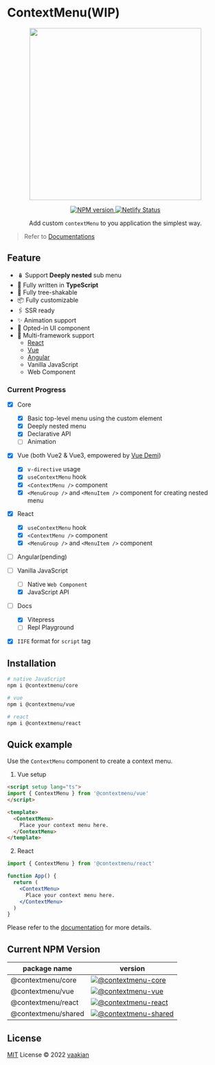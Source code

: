 # ContextMenu(WIP)

<p align="center">
  <a href="https://contextmenu.netlify.app/"><img width="400" src="https://developer.apple.com/design/human-interface-guidelines/images/intro/components/context-menu-intro.png" /></a>
</p>

<p align="center">
  <a href="https://www.npmjs.com/package/@contextmenu/core">
    <img src="https://img.shields.io/npm/v/@contextmenu/core?color=a1b858&label=npm" alt="NPM version" />
  </a>
  <a href="https://contextmenu.netlify.app/">
    <img src="https://api.netlify.com/api/v1/badges/c6bd4317-b303-4dcf-b87a-69a548b121d8/deploy-status" alt="Netlify Status" />
  </a>
</p>

<p align="center">Add custom <code>contextMenu</code> to you application the simplest way.</p>

> Refer to [Documentations](https://contextmenu.netlify.app/)


## Feature
- 🪆 Support **Deeply nested** sub menu
- 💪 Fully written in **TypeScript**
- 🎄 Fully tree-shakable
- 📦 Fully customizable
- 🖇 SSR ready
- ✨ Animation support
- 🎨 Opted-in UI component
- 🔨 Multi-framework support
  - [React](https://reactjs.org/)
  - [Vue](https://vuejs.org/)
  - [Angular](https://angularjs.org/)
  - Vanilla JavaScript
  - Web Component

### Current Progress
- [x] Core
  - [x] Basic top-level menu using the custom element
  - [x] Deeply nested menu
  - [x] Declarative API
  - [ ] Animation

- [x] Vue (both Vue2 & Vue3, empowered by [Vue Demi](https://github.com/vueuse/vue-demi))
  - [x] `v-directive` usage
  - [x] `useContextMenu` hook
  - [x] `<ContextMenu />` component
  - [x] `<MenuGroup />` and `<MenuItem />` component for creating nested menu

- [x] React
  - [x] `useContextMenu` hook
  - [x] `<ContextMenu />` component
  - [x] `<MenuGroup />` and `<MenuItem />` component

- [ ] Angular(pending)

- [ ] Vanilla JavaScript
  - [ ] Native `Web Component`
  - [x] JavaScript API

- [ ] Docs
  - [x] Vitepress
  - [ ] Repl Playground

- [x] `IIFE` format for `script` tag

## Installation

```bash
# native JavaScript
npm i @contextmenu/core

# vue
npm i @contextmenu/vue

# react
npm i @contextmenu/react
```

## Quick example
Use the `ContextMenu` component to create a context menu.

1. Vue setup
```html
<script setup lang="ts">
import { ContextMenu } from '@contextmenu/vue'
</script>

<template>
  <ContextMenu>
    Place your context menu here.
  </ContextMenu>
</template>
```

2. React
```jsx
import { ContextMenu } from '@contextmenu/react'

function App() {
  return (
    <ContextMenu>
      Place your context menu here.
    </ContextMenu>
  )
}
```

Please refer to the [documentation](https://contextmenu.netlify.app/) for more details.

## Current NPM Version

| package name | version |
| ----------------- | ---------------- |
| @contextmenu/core | [![@contextmenu-core][v-core]][url-core] |
| @contextmenu/vue | [![@contextmenu-vue][v-vue]][url-vue] |
| @contextmenu/react | [![@contextmenu-react][v-react]][url-react] |
| @contextmenu/shared | [![@contextmenu-shared][v-shared]][url-shared] |
## License

[MIT](./LICENSE) License © 2022 [vaakian](https://github.com/vaakian)


[v-core]: https://img.shields.io/npm/v/@contextmenu/core?color=a1b858&label=%40contextmenu%2Fcore&style=plastic
[v-vue]: https://img.shields.io/npm/v/@contextmenu/vue?color=a1b858&label=%40contextmenu%2Fvue&style=plastic
[v-react]: https://img.shields.io/npm/v/@contextmenu/react?color=a1b858&label=%40contextmenu%2Freact&style=plastic
[v-shared]: https://img.shields.io/npm/v/@contextmenu/shared?color=a1b858&label=%40contextmenu%2Fshared&style=plastic
[url-core]: https://www.npmjs.com/package/@contextmenu/core
[url-vue]: https://www.npmjs.com/package/@contextmenu/vue
[url-react]: https://www.npmjs.com/package/@contextmenu/react
[url-shared]: https://www.npmjs.com/package/@contextmenu/shared